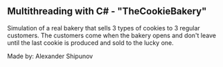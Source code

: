 ## Multithreading with C# - "TheCookieBakery"

Simulation of a real bakery that sells 3 types of cookies to 3 regular customers. The customers come when the bakery opens and don't leave until the last cookie is produced and sold to the lucky one. 

Made by: Alexander Shipunov
